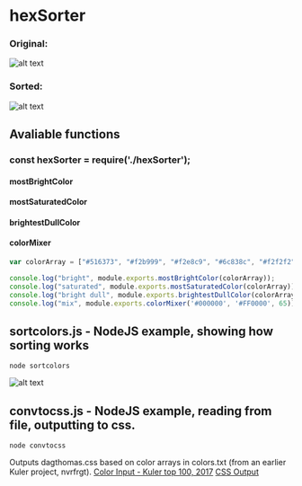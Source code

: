 # hexSorter

### Original:
![alt text](https://raw.githubusercontent.com/dagthomas/hexSorter/master/images/unsorted_hexSorter.png "Unsorted Color Array")

### Sorted:
![alt text](https://raw.githubusercontent.com/dagthomas/hexSorter/master/images/sorted_hexSorter.png "Sorted Color Array")


## Avaliable functions
### const hexSorter = require('./hexSorter');
#### mostBrightColor
#### mostSaturatedColor
#### brightestDullColor
#### colorMixer

```javascript
var colorArray = ["#516373", "#f2b999", "#f2e8c9", "#6c838c", "#f2f2f2"];

console.log("bright", module.exports.mostBrightColor(colorArray));
console.log("saturated", module.exports.mostSaturatedColor(colorArray));
console.log("bright dull", module.exports.brightestDullColor(colorArray));
console.log("mix", module.exports.colorMixer('#000000', '#FF0000', 65));

```
## sortcolors.js - NodeJS example, showing how sorting works
`node sortcolors`

![alt text](https://raw.githubusercontent.com/dagthomas/hexSorter/master/images/output_hexSorter.png "Sorted Color Array")


## convtocss.js - NodeJS example, reading from file, outputting to css.
`node convtocss`

Outputs dagthomas.css based on color arrays in colors.txt (from an earlier Kuler project, nvrfrgt).
[Color Input - Kuler top 100, 2017](https://github.com/dagthomas/hexSorter/blob/master/input/colors.txt)
[CSS Output](https://github.com/dagthomas/hexSorter/blob/master/output/dagthomas.css)